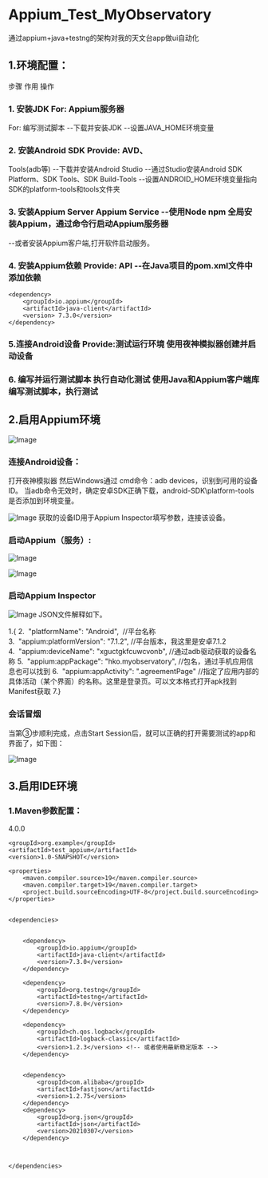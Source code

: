 # Appium_Test_MyObservatory
通过appium+java+testng的架构对我的天文台app做ui自动化

## 1.环境配置：
步骤	作用	操作
### 1. 安装JDK	For: Appium服务器
For: 编写测试脚本	--下载并安装JDK
--设置JAVA_HOME环境变量
### 2. 安装Android SDK	Provide: AVD、
Tools(adb等)	--下载并安装Android Studio
--通过Studio安装Android SDK Platform、SDK Tools、SDK Build-Tools
--设置ANDROID_HOME环境变量指向SDK的platform-tools和tools文件夹
### 3. 安装Appium Server	Appium Service	--使用Node npm 全局安装Appium，通过命令行启动Appium服务器
--或者安装Appium客户端,打开软件启动服务。
### 4. 安装Appium依赖 	Provide: API	--在Java项目的pom.xml文件中添加依赖
    <dependency>
        <groupId>io.appium</groupId>
        <artifactId>java-client</artifactId>
        <version> 7.3.0</version>
    </dependency>
### 5.连接Android设备	Provide:测试运行环境	使用夜神模拟器创建并启动设备
### 6. 编写并运行测试脚本	执行自动化测试	使用Java和Appium客户端库编写测试脚本，执行测试


## 2.启用Appium环境

![Image](https://github.com/anotherwu/Appium_Test_MyObservatory/blob/2e0e7f70872010b37d117706a51132159f0797fe/image/image1.png)
### 连接Android设备：
打开夜神模拟器
然后Windows通过 cmd命令：adb devices，识别到可用的设备ID。
当adb命令无效时，确定安卓SDK正确下载，android-SDK\platform-tools是否添加到环境变量。

![Image](https://github.com/anotherwu/Appium_Test_MyObservatory/blob/2e0e7f70872010b37d117706a51132159f0797fe/image/image2.png)
获取的设备ID用于Appium Inspector填写参数，连接该设备。

### 启动Appium（服务）:


![Image](https://github.com/anotherwu/Appium_Test_MyObservatory/blob/2e0e7f70872010b37d117706a51132159f0797fe/image/image3.png)


![Image](https://github.com/anotherwu/Appium_Test_MyObservatory/blob/2e0e7f70872010b37d117706a51132159f0797fe/image/image4.png)

### 启动Appium Inspector


![Image](https://github.com/anotherwu/Appium_Test_MyObservatory/blob/2e0e7f70872010b37d117706a51132159f0797fe/image/image5.png)
JSON文件解释如下。

1.{
2.  "platformName": "Android",  //平台名称
3.  "appium:platformVersion": "7.1.2", //平台版本，我这里是安卓7.1.2
4.  "appium:deviceName": "xguctgkfcuwcvonb", //通过adb驱动获取的设备名称
5.  "appium:appPackage": "hko.myobservatory", //包名，通过手机应用信息也可以找到
6.  "appium:appActivity": ".agreementPage" //指定了应用内部的具体活动（某个界面）的名称。这里是登录页。可以文本格式打开apk找到Manifest获取
7.}
### 会话冒烟
当第③步顺利完成，点击Start Session后，就可以正确的打开需要测试的app和界面了，如下图：

![Image](https://github.com/anotherwu/Appium_Test_MyObservatory/blob/2e0e7f70872010b37d117706a51132159f0797fe/image/image6.png)

## 3.启用IDE环境
### 1.Maven参数配置：
<?xml version="1.0" encoding="UTF-8"?>
<project xmlns="http://maven.apache.org/POM/4.0.0"
         xmlns:xsi="http://www.w3.org/2001/XMLSchema-instance"
         xsi:schemaLocation="http://maven.apache.org/POM/4.0.0 http://maven.apache.org/xsd/maven-4.0.0.xsd">
    <modelVersion>4.0.0</modelVersion>

    <groupId>org.example</groupId>
    <artifactId>test_appium</artifactId>
    <version>1.0-SNAPSHOT</version>

    <properties>
        <maven.compiler.source>19</maven.compiler.source>
        <maven.compiler.target>19</maven.compiler.target>
        <project.build.sourceEncoding>UTF-8</project.build.sourceEncoding>
    </properties>


    <dependencies>


        <dependency>
            <groupId>io.appium</groupId>
            <artifactId>java-client</artifactId>
            <version>7.3.0</version>
        </dependency>

        <dependency>
            <groupId>org.testng</groupId>
            <artifactId>testng</artifactId>
            <version>7.8.0</version>
        </dependency>

        <dependency>
            <groupId>ch.qos.logback</groupId>
            <artifactId>logback-classic</artifactId>
            <version>1.2.3</version> <!-- 或者使用最新稳定版本 -->
        </dependency>


        <dependency>
            <groupId>com.alibaba</groupId>
            <artifactId>fastjson</artifactId>
            <version>1.2.75</version>
        </dependency>
        <dependency>
            <groupId>org.json</groupId>
            <artifactId>json</artifactId>
            <version>20210307</version>
        </dependency>



    </dependencies>


</project>
